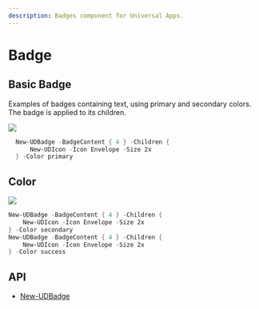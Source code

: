 ```yaml
---
description: Badges component for Universal Apps.
---
```


# Badge

## Basic Badge

Examples of badges containing text, using primary and secondary colors. The badge is applied to its children.

![](<../../../.gitbook/assets/image (41).png>)

```powershell
  New-UDBadge -BadgeContent { 4 } -Children {
      New-UDIcon -Icon Envelope -Size 2x
  } -Color primary
```

## Color&#x20;

![](<../../../.gitbook/assets/image (10) (1).png>)

```powershell
New-UDBadge -BadgeContent { 4 } -Children {
    New-UDIcon -Icon Envelope -Size 2x
} -Color secondary
New-UDBadge -BadgeContent { 4 } -Children {
    New-UDIcon -Icon Envelope -Size 2x
} -Color success
```

## API&#x20;

* [New-UDBadge](https://github.com/ironmansoftware/universal-docs/blob/v5/cmdlets/New-UDBadge.txt)

